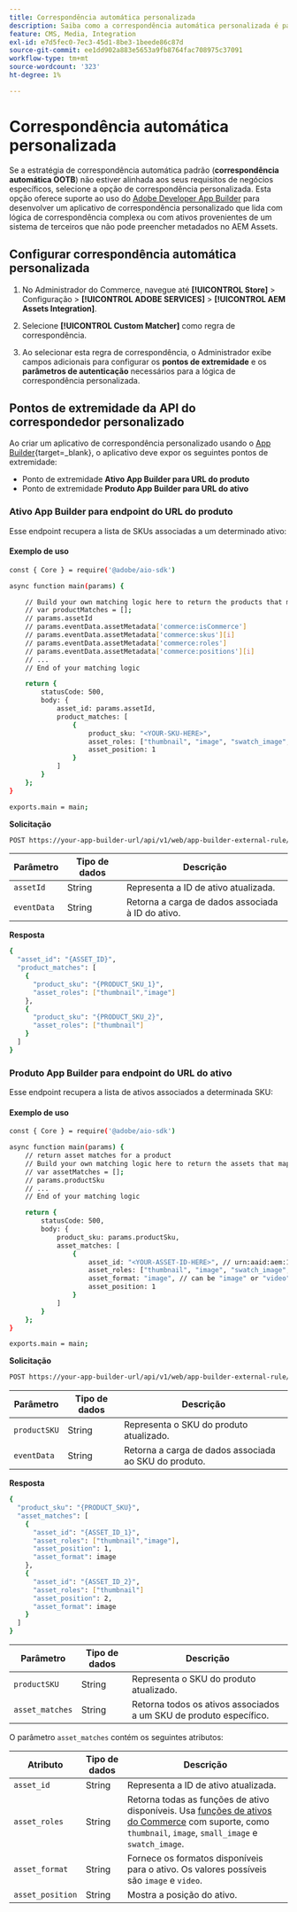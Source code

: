 ```yaml
---
title: Correspondência automática personalizada
description: Saiba como a correspondência automática personalizada é particularmente útil para comerciantes com lógica de correspondência complexa ou que dependem de um sistema de terceiros que não pode preencher metadados no AEM Assets.
feature: CMS, Media, Integration
exl-id: e7d5fec0-7ec3-45d1-8be3-1beede86c87d
source-git-commit: ee1dd902a883e5653a9fb8764fac708975c37091
workflow-type: tm+mt
source-wordcount: '323'
ht-degree: 1%

---
```


# Correspondência automática personalizada

Se a estratégia de correspondência automática padrão (**correspondência automática OOTB**) não estiver alinhada aos seus requisitos de negócios específicos, selecione a opção de correspondência personalizada. Esta opção oferece suporte ao uso do [Adobe Developer App Builder](https://experienceleague.adobe.com/en/docs/commerce-learn/tutorials/adobe-developer-app-builder/introduction-to-app-builder) para desenvolver um aplicativo de correspondência personalizado que lida com lógica de correspondência complexa ou com ativos provenientes de um sistema de terceiros que não pode preencher metadados no AEM Assets.

## Configurar correspondência automática personalizada

1. No Administrador do Commerce, navegue até **[!UICONTROL Store]** > Configuração > **[!UICONTROL ADOBE SERVICES]** > **[!UICONTROL AEM Assets Integration]**.

1. Selecione **[!UICONTROL Custom Matcher]** como regra de correspondência.

1. Ao selecionar esta regra de correspondência, o Administrador exibe campos adicionais para configurar os **pontos de extremidade** e os **parâmetros de autenticação** necessários para a lógica de correspondência personalizada.

## Pontos de extremidade da API do correspondedor personalizado

Ao criar um aplicativo de correspondência personalizado usando o [App Builder](https://experienceleague.adobe.com/en/docs/commerce-learn/tutorials/adobe-developer-app-builder/introduction-to-app-builder){target=_blank}, o aplicativo deve expor os seguintes pontos de extremidade:

* Ponto de extremidade **Ativo App Builder para URL do produto**
* Ponto de extremidade **Produto App Builder para URL do ativo**

### Ativo App Builder para endpoint do URL do produto

Esse endpoint recupera a lista de SKUs associadas a um determinado ativo:

#### Exemplo de uso

```bash
const { Core } = require('@adobe/aio-sdk')

async function main(params) {

    // Build your own matching logic here to return the products that map to the assetId
    // var productMatches = [];
    // params.assetId
    // params.eventData.assetMetadata['commerce:isCommerce']
    // params.eventData.assetMetadata['commerce:skus'][i]
    // params.eventData.assetMetadata['commerce:roles']
    // params.eventData.assetMetadata['commerce:positions'][i]
    // ...
    // End of your matching logic

    return {
        statusCode: 500,
        body: {
            asset_id: params.assetId,
            product_matches: [
                {
                    product_sku: "<YOUR-SKU-HERE>",
                    asset_roles: ["thumbnail", "image", "swatch_image", "small_image"],
                    asset_position: 1
                }
            ]
        }
    };
}

exports.main = main;
```

**Solicitação**

```bash
POST https://your-app-builder-url/api/v1/web/app-builder-external-rule/asset-to-product
```

| Parâmetro | Tipo de dados | Descrição |
| --- | --- | --- |
| `assetId` | String | Representa a ID de ativo atualizada. |
| `eventData` | String | Retorna a carga de dados associada à ID do ativo. |

**Resposta**

```bash
{
  "asset_id": "{ASSET_ID}",
  "product_matches": [
    {
      "product_sku": "{PRODUCT_SKU_1}",
      "asset_roles": ["thumbnail","image"]
    },
    {
      "product_sku": "{PRODUCT_SKU_2}",
      "asset_roles": ["thumbnail"]
    }
  ]
}
```

### Produto App Builder para endpoint do URL do ativo

Esse endpoint recupera a lista de ativos associados a determinada SKU:

#### Exemplo de uso

```bash
const { Core } = require('@adobe/aio-sdk')

async function main(params) {
    // return asset matches for a product
    // Build your own matching logic here to return the assets that map to the productSku
    // var assetMatches = [];
    // params.productSku
    // ...
    // End of your matching logic

    return {
        statusCode: 500,
        body: {
            product_sku: params.productSku,
            asset_matches: [
                {
                    asset_id: "<YOUR-ASSET-ID-HERE>", // urn:aaid:aem:1aa1d5i2-17h8-40a7-a228-e3ur588deee1
                    asset_roles: ["thumbnail", "image", "swatch_image", "small_image"],
                    asset_format: "image", // can be "image" or "video"
                    asset_position: 1
                }
            ]
        }
    };
}

exports.main = main;
```

**Solicitação**

```bash
POST https://your-app-builder-url/api/v1/web/app-builder-external-rule/product-to-asset
```

| Parâmetro | Tipo de dados | Descrição |
| --- | --- | --- |
| `productSKU` | String | Representa o SKU do produto atualizado. |
| `eventData` | String | Retorna a carga de dados associada ao SKU do produto. |

**Resposta**

```bash
{
  "product_sku": "{PRODUCT_SKU}",
  "asset_matches": [
    {
      "asset_id": "{ASSET_ID_1}",
      "asset_roles": ["thumbnail","image"],
      "asset_position": 1,
      "asset_format": image
    },
    {
      "asset_id": "{ASSET_ID_2}",
      "asset_roles": ["thumbnail"]
      "asset_position": 2,
      "asset_format": image     
    }
  ]
}
```

| Parâmetro | Tipo de dados | Descrição |
| --- | --- | --- |
| `productSKU` | String | Representa o SKU do produto atualizado. |
| `asset_matches` | String | Retorna todos os ativos associados a um SKU de produto específico. |

O parâmetro `asset_matches` contém os seguintes atributos:

| Atributo | Tipo de dados | Descrição |
| --- | --- | --- |
| `asset_id` | String | Representa a ID de ativo atualizada. |
| `asset_roles` | String | Retorna todas as funções de ativo disponíveis. Usa [funções de ativos do Commerce](https://experienceleague.adobe.com/en/docs/commerce-admin/catalog/products/digital-assets/product-image#image-roles) com suporte, como `thumbnail`, `image`, `small_image` e `swatch_image`. |
| `asset_format` | String | Fornece os formatos disponíveis para o ativo. Os valores possíveis são `image` e `video`. |
| `asset_position` | String | Mostra a posição do ativo. |
